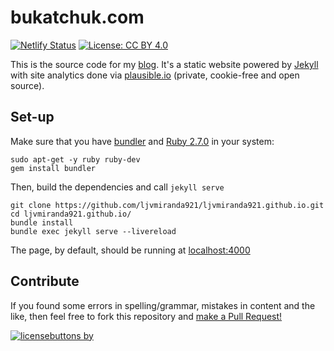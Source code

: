 # bukatchuk.com

[![Netlify Status](https://api.netlify.com/api/v1/badges/4b3d2934-2e6c-4bd3-876f-40f9a8655af7/deploy-status)](https://app.netlify.com/sites/ljvmiranda921/deploys)
[![License: CC BY 4.0](https://img.shields.io/badge/license-CC%20BY%204.0-blue.svg)](https://creativecommons.org/licenses/by/4.0/)

This is the source code for my [blog](https://bukatchuk.com). It's a
static website powered by [Jekyll](https://jekyllrb.com/) with site analytics
done via [plausible.io](https://plausible.io/bukatchuk.com) (private,
cookie-free and open source).

## Set-up

Make sure that you have [bundler](https://bundler.io/) and
[Ruby 2.7.0](https://www.ruby-lang.org/en/news/2019/12/25/ruby-2-7-0-released/) in
your system:

```shell
sudo apt-get -y ruby ruby-dev
gem install bundler
```

Then, build the dependencies and call `jekyll serve`

```shell
git clone https://github.com/ljvmiranda921/ljvmiranda921.github.io.git 
cd ljvmiranda921.github.io/
bundle install
bundle exec jekyll serve --livereload
```

The page, by default, should be running at [localhost:4000](localhost:4000)

## Contribute

If you found some errors in spelling/grammar, mistakes in content and the like, then feel
free to fork this repository and [make a Pull Request!](https://help.github.com/articles/creating-a-pull-request/)

[![licensebuttons by](https://licensebuttons.net/l/by/3.0/88x31.png)](https://creativecommons.org/licenses/by/4.0)
